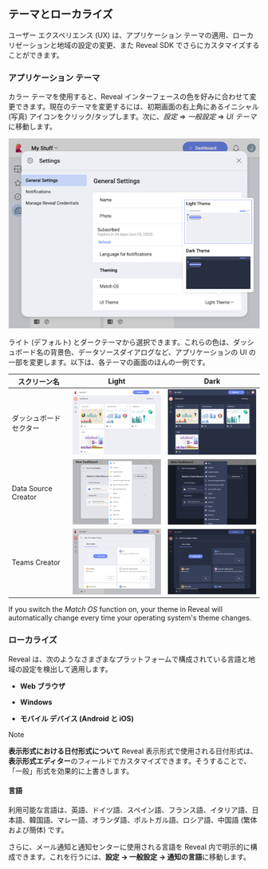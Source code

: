 ## テーマとローカライズ

ユーザー エクスペリエンス (UX) は、アプリケーション テーマの適用、ローカリゼーションと地域の設定の変更、また Reveal SDK でさらにカスタマイズすることができます。

### アプリケーション テーマ

カラー テーマを使用すると、Reveal インターフェースの色を好みに合わせて変更できます。現在のテーマを変更するには、初期画面の右上角にあるイニシャル (写真) アイコンをクリック/タップします。次に、*設定* ⇒ *一般設定* ⇒ *UI テーマ*に移動します。

![Application themes in Settings](images/application-themes.png)

ライト (デフォルト) とダークテーマから選択できます。これらの色は、ダッシュボード名の背景色、データソースダイアログなど、アプリケーションの UI の一部を変更します。以下は、各テーマの画面のほんの一例です。

| **スクリーン名**     | **Light**                                                                                   | **Dark**                                                                                  |
| ------------------- | ------------------------------------------------------------------------------------------- | ----------------------------------------------------------------------------------------- |
| ダッシュボード セクター  | ![Creating a Dashboard in Light Theme](images/creating-dashboard-light-theme.png)           | ![Creating a Dashboard in Dark Theme](images/creating-dashboard-dark-theme.png)           |
| Data Source Creator | ![Creating a New Data Source in Light Theme](images/create-new-data-source-light-theme.png) | ![Creating a New Data Source in Dark Theme](images/create-new-data-source-dark-theme.png) |
| Teams Creator       | ![Team Creation in Light Theme](images/team-creation-light-theme.png)                       | ![Team Creation in Dark Theme](images/team-creation-dark-theme.png)                       |

If you switch the *Match OS* function on, your theme in Reveal will automatically change every time your operating system's theme changes. 

### ローカライズ

Reveal は、次のようなさまざまなプラットフォームで構成されている言語と地域の設定を検出して適用します。

  - **Web ブラウザ**

  - **Windows**

  - **モバイル デバイス (Android と iOS)**

> [!NOTE]
>**表示形式における日付形式について** 
>Reveal 表示形式で使用される日付形式は、**表示形式エディター**のフィールドでカスタマイズできます。そうすることで、「一般」形式を効果的に上書きします。

#### 言語

利用可能な言語は、英語、ドイツ語、スペイン語、フランス語、イタリア語、日本語、韓国語、マレー語、オランダ語、ポルトガル語、ロシア語、中国語 (繁体および簡体) です。

さらに、メール通知と通知センターに使用される言語を Reveal 内で明示的に構成できます。これを行うには、**設定 -> 一般設定 -> 通知の言語**に移動します。
